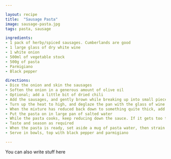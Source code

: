 ```yaml
---

layout: recipe
title:  "Sausage Pasta"
image: sausage-pasta.jpg
tags: pasta, sausage

ingredients:
- 1 pack of herby/spiced sausages. Cumberlands are good
- 1 large glass of dry white wine
- 1 white onion
- 500ml of vegetable stock
- 500g of pasta
- Parmigiano
- Black pepper

directions:
- Dice the onion and skin the sausages
- Soften the onion in a generous amount of olive oil
- Optional; add a little bit of dried chili
- Add the sausages, and gently brown while breaking up into small pieces
- Turn up the heat to high, and deglaze the pan with the glass of wine
- When the mixture has reduced back down to something quite thick, add the stock and reduce the temperature to simmer
- Put the pasta on in large pan of salted water
- While the pasta cooks, keep reducing down the sauce. If it gets too thick, add some pasta water
- Taste and season as required
- When the pasta is ready, set aside a mug of pasta water, then strain and mix in the sauce. Add pasta water to achieve desired consistency
- Serve in bowls, top with black pepper and parmigiano

---
```

You can also write stuff here